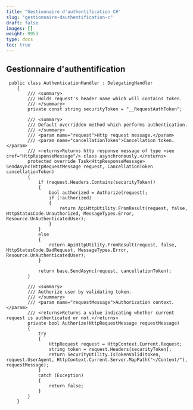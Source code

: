 ```yaml
---
title: "Gestionnaire d'authentification C#"
slug: "gestionnaire-dauthentification-c"
draft: false
images: []
weight: 9953
type: docs
toc: true
---
```


## Gestionnaire d'authentification
     public class AuthenticationHandler : DelegatingHandler
        {
            /// <summary>
            /// Holds request's header name which will contains token.
            /// </summary>
            private const string securityToken = "__RequestAuthToken";
    
            /// <summary>
            /// Default overridden method which performs authentication.
            /// </summary>
            /// <param name="request">Http request message.</param>
            /// <param name="cancellationToken">Cancellation token.</param>
            /// <returns>Returns http response message of type <see cref="HttpResponseMessage"/> class asynchronously.</returns>
            protected override Task<HttpResponseMessage> SendAsync(HttpRequestMessage request, CancellationToken cancellationToken)
            {
                if (request.Headers.Contains(securityToken))
                {
                    bool authorized = Authorize(request);
                    if (!authorized)
                    {
                        return ApiHttpUtility.FromResult(request, false, HttpStatusCode.Unauthorized, MessageTypes.Error, Resource.UnAuthenticatedUser);
                    }
                }
                else
                {
                    return ApiHttpUtility.FromResult(request, false, HttpStatusCode.BadRequest, MessageTypes.Error, Resource.UnAuthenticatedUser);
                }
    
                return base.SendAsync(request, cancellationToken);
            }
    
            /// <summary>
            /// Authorize user by validating token.
            /// </summary>
            /// <param name="requestMessage">Authorization context.</param>
            /// <returns>Returns a value indicating whether current request is authenticated or not.</returns>
            private bool Authorize(HttpRequestMessage requestMessage)
            {
                try
                {
                    HttpRequest request = HttpContext.Current.Request;
                    string token = request.Headers[securityToken];
                    return SecurityUtility.IsTokenValid(token, request.UserAgent, HttpContext.Current.Server.MapPath("~/Content/"), requestMessage);
                }
                catch (Exception)
                {
                    return false;
                }
            }
        }

